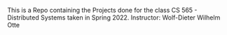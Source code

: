 This is a Repo containing the Projects done for the class CS 565 - Distributed Systems taken in Spring 2022.
 Instructor: Wolf-Dieter Wilhelm Otte

